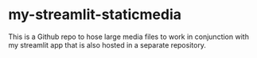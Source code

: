 # my-streamlit-staticmedia
This is a Github repo to hose large media files to work in conjunction with my streamlit app that is also hosted in a separate repository.
